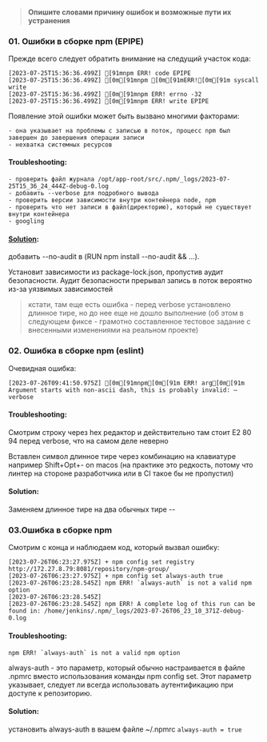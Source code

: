 > #### Опишите словами причину ошибок и возможные пути их устранения

### 01. Ошибки в сборке npm (EPIPE)
Прежде всего следует обратить внимание на следущий участок кода:
```
[2023-07-25T15:36:36.499Z] [91mnpm ERR! code EPIPE
[2023-07-25T15:36:36.499Z] [0m[91mnpm [0m[91mERR![0m[91m syscall write
[2023-07-25T15:36:36.499Z] [0m[91mnpm ERR! errno -32
[2023-07-25T15:36:36.499Z] [0m[91mnpm ERR! write EPIPE

```
 Появление этой ошибки может быть вызвано многими факторами:

    - она указывает на проблемы с записью в поток, процесс npm был завершен до завершения операции записи
    - нехватка системных ресурсов

#### Troubleshooting:
    - проверить файл журнала /opt/app-root/src/.npm/_logs/2023-07-25T15_36_24_444Z-debug-0.log
    - добавить --verbose для подробного вывода
    - проверить версии зависимости внутри контейнера node, npm
    - проверить что нет записи в файл(директорию), который не существует внутри контейнера
    - googling

#### [Solution](https://stackoverflow.com/questions/74095146/gitlab-ci-npm-err-code-epipe-on-every-build-while-running-npm-install):

добавить --no-audit в (RUN npm install --no-audit && ...).

Установит зависимости из package-lock.json, пропустив аудит безопасности.
Аудит безопасности прерывал запись в поток вероятно из-за уязвимых зависимостей

> кстати, там еще есть ошибка - перед verbose установлено длинное тире, но до нее еще не дошло выполнение (об этом в следующем фиксе - грамотно составленное тестовое задание с внесенными изменениями на реальном проекте)

### 02. Ошибка в сборке npm (eslint)
Очевидная ошибка:
```
[2023-07-26T09:41:50.975Z] [0m[91mnpm[0m[91m ERR! arg[0m[91m Argument starts with non-ascii dash, this is probably invalid: —verbose
```
#### Troubleshooting:

Смотрим строку через hex редактор и действительно там стоит E2 80 94 перед verbose, что на самом деле неверно

Вставлен символ длинное тире через комбинацию на клавиатуре например Shift+Opt+- on macos (на практике это редкость, потому что линтер на стороне разработчика или в CI такое бы не пропустил)

#### Solution:

Заменяем длинное тире на два обычных тире --

### 03.Ошибка в сборке npm

Смотрим с конца и наблюдаем код, который вызвал ошибку:

```
[2023-07-26T06:23:27.975Z] + npm config set registry http://172.27.8.79:8081/repository/npm-group/
[2023-07-26T06:23:27.975Z] + npm config set always-auth true
[2023-07-26T06:23:28.545Z] npm ERR! `always-auth` is not a valid npm option
[2023-07-26T06:23:28.545Z] 
[2023-07-26T06:23:28.545Z] npm ERR! A complete log of this run can be found in: /home/jenkins/.npm/_logs/2023-07-26T06_23_10_371Z-debug-0.log
```
#### Troubleshooting:
```
npm ERR! `always-auth` is not a valid npm option
```
always-auth - это параметр, который обычно настраивается в файле .npmrc вместо использования команды npm config set. Этот параметр указывает, следует ли всегда использовать аутентификацию при доступе к репозиторию.

#### Solution:
установить always-auth в вашем файле ~/.npmrc
`always-auth = true`
